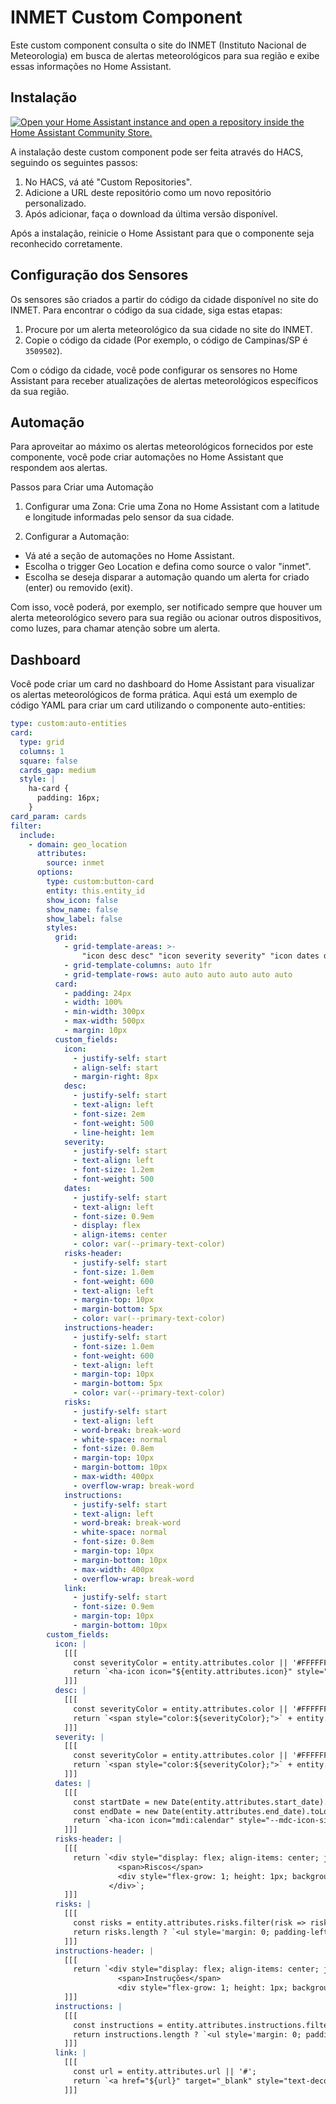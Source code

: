 # INMET Custom Component

Este custom component consulta o site do INMET (Instituto Nacional de Meteorologia) em busca de alertas meteorológicos para sua região e exibe essas informações no Home Assistant.

## Instalação
[![Open your Home Assistant instance and open a repository inside the Home Assistant Community Store.](https://my.home-assistant.io/badges/hacs_repository.svg)](https://my.home-assistant.io/redirect/hacs_repository/?owner=sigrist&repository=inmet&category=Integration)

A instalação deste custom component pode ser feita através do HACS, seguindo os seguintes passos:

1. No HACS, vá até "Custom Repositories".
2. Adicione a URL deste repositório como um novo repositório personalizado.
3. Após adicionar, faça o download da última versão disponível.

Após a instalação, reinicie o Home Assistant para que o componente seja reconhecido corretamente.

## Configuração dos Sensores

Os sensores são criados a partir do código da cidade disponível no site do INMET. Para encontrar o código da sua cidade, siga estas etapas:

1. Procure por um alerta meteorológico da sua cidade no site do INMET.
2. Copie o código da cidade (Por exemplo, o código de Campinas/SP é `3509502`).

Com o código da cidade, você pode configurar os sensores no Home Assistant para receber atualizações de alertas meteorológicos específicos da sua região.

## Automação

Para aproveitar ao máximo os alertas meteorológicos fornecidos por este componente, você pode criar automações no Home Assistant que respondem aos alertas.

Passos para Criar uma Automação

1. Configurar uma Zona: Crie uma Zona no Home Assistant com a latitude e longitude informadas pelo sensor da sua cidade.

2. Configurar a Automação:
* Vá até a seção de automações no Home Assistant.
* Escolha o trigger Geo Location e defina como source o valor "inmet".
* Escolha se deseja disparar a automação quando um alerta for criado (enter) ou removido (exit).

Com isso, você poderá, por exemplo, ser notificado sempre que houver um alerta meteorológico severo para sua região ou acionar outros dispositivos, como luzes, para chamar atenção sobre um alerta.


## Dashboard

Você pode criar um card no dashboard do Home Assistant para visualizar os alertas meteorológicos de forma prática. Aqui está um exemplo de código YAML para criar um card utilizando o componente auto-entities:

```yaml
type: custom:auto-entities
card:
  type: grid
  columns: 1
  square: false
  cards_gap: medium
  style: |
    ha-card {
      padding: 16px;
    }
card_param: cards
filter:
  include:
    - domain: geo_location
      attributes:
        source: inmet
      options:
        type: custom:button-card
        entity: this.entity_id
        show_icon: false
        show_name: false
        show_label: false
        styles:
          grid:
            - grid-template-areas: >-
                "icon desc desc" "icon severity severity" "icon dates dates" ". risks-header risks-header" ". risks risks" ". instructions-header instructions-header" ". instructions instructions" ". link link"
            - grid-template-columns: auto 1fr
            - grid-template-rows: auto auto auto auto auto auto
          card:
            - padding: 24px
            - width: 100%
            - min-width: 300px
            - max-width: 500px
            - margin: 10px
          custom_fields:
            icon:
              - justify-self: start
              - align-self: start
              - margin-right: 8px
            desc:
              - justify-self: start
              - text-align: left
              - font-size: 2em
              - font-weight: 500
              - line-height: 1em
            severity:
              - justify-self: start
              - text-align: left
              - font-size: 1.2em
              - font-weight: 500
            dates:
              - justify-self: start
              - text-align: left
              - font-size: 0.9em
              - display: flex
              - align-items: center
              - color: var(--primary-text-color)
            risks-header:
              - justify-self: start
              - font-size: 1.0em
              - font-weight: 600
              - text-align: left
              - margin-top: 10px
              - margin-bottom: 5px
              - color: var(--primary-text-color)
            instructions-header:
              - justify-self: start
              - font-size: 1.0em
              - font-weight: 600
              - text-align: left
              - margin-top: 10px
              - margin-bottom: 5px
              - color: var(--primary-text-color)
            risks:
              - justify-self: start
              - text-align: left
              - word-break: break-word
              - white-space: normal
              - font-size: 0.8em
              - margin-top: 10px
              - margin-bottom: 10px
              - max-width: 400px
              - overflow-wrap: break-word
            instructions:
              - justify-self: start
              - text-align: left
              - word-break: break-word
              - white-space: normal
              - font-size: 0.8em
              - margin-top: 10px
              - margin-bottom: 10px
              - max-width: 400px
              - overflow-wrap: break-word
            link:
              - justify-self: start
              - font-size: 0.9em
              - margin-top: 10px
              - margin-bottom: 10px
        custom_fields:
          icon: |
            [[[ 
              const severityColor = entity.attributes.color || '#FFFFFF';  
              return `<ha-icon icon="${entity.attributes.icon}" style="color:${severityColor}; --mdc-icon-size: 48px;"></ha-icon>` 
            ]]]
          desc: |
            [[[ 
              const severityColor = entity.attributes.color || '#FFFFFF';  
              return `<span style="color:${severityColor};">` + entity.attributes.description  + `</span>`;
            ]]]
          severity: |
            [[[ 
              const severityColor = entity.attributes.color || '#FFFFFF';  
              return `<span style="color:${severityColor};">` + entity.attributes.severity + `</span>`;
            ]]]
          dates: |
            [[[ 
              const startDate = new Date(entity.attributes.start_date).toLocaleString();
              const endDate = new Date(entity.attributes.end_date).toLocaleString();
              return `<ha-icon icon="mdi:calendar" style="--mdc-icon-size: 16px; margin-right: 8px;"></ha-icon>` + `De ` + startDate + ` até ` + endDate;
            ]]]
          risks-header: |
            [[[ 
              return `<div style="display: flex; align-items: center; justify-content: flex-start;">
                        <span>Riscos</span>
                        <div style="flex-grow: 1; height: 1px; background-color: var(--primary-text-color); margin-left: 10px;"></div>
                      </div>`;
            ]]]
          risks: |
            [[[ 
              const risks = entity.attributes.risks.filter(risk => risk.trim() !== ''); 
              return risks.length ? `<ul style='margin: 0; padding-left: 20px; max-width: 400px; white-space: normal; overflow-wrap: break-word;'>` + risks.map(risk => risk ? `<li style='margin-bottom: 8px;'>` + risk + `</li>` : '').join('') + `</ul>` : 'Sem riscos informados.'; 
            ]]]
          instructions-header: |
            [[[ 
              return `<div style="display: flex; align-items: center; justify-content: flex-start;">
                        <span>Instruções</span>
                        <div style="flex-grow: 1; height: 1px; background-color: var(--primary-text-color); margin-left: 10px;"></div>`;
            ]]]
          instructions: |
            [[[ 
              const instructions = entity.attributes.instructions.filter(instruction => instruction.trim() !== '');  
              return instructions.length ? `<ul style='margin: 0; padding-left: 20px; max-width: 400px; white-space: normal; overflow-wrap: break-word;'>` + instructions.map(instruction => instruction ? `<li style='margin-bottom: 8px;'>` + instruction + `</li>` : '').join('') + `</ul>` : 'Sem instruções adicionais.'; 
            ]]]
          link: |
            [[[ 
              const url = entity.attributes.url || '#';  
              return `<a href="${url}" target="_blank" style="text-decoration: underline; color: var(--primary-color);">Mais informações</a>`; 
            ]]]

```